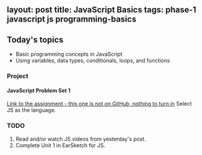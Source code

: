 layout: post
title: JavaScript Basics
tags: phase-1 javascript js programming-basics
---

## Today's topics

- Basic programming concepts in JavaScript
- Using variables, data types, conditionals, loops, and functions

### Project
#### JavaScript Problem Set 1

[Link to the assignment - this one is not on GitHub, nothing to turn in](https://earsketch.gatech.edu/earsketch2/#?curriculum=8-0-0&language=javascript) Select JS as the language.


### TODO

1. Read and/or watch JS videos from yesterday's post.
2. Complete Unit 1 in EarSketch for JS.